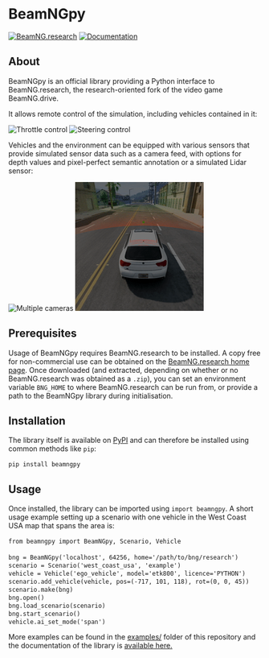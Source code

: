 # BeamNGpy

[![BeamNG.research](https://github.com/BeamNG/BeamNGpy/raw/newreadme/media/beamng.research.png)](https://beamng.gmbh/research/)
[![Documentation](https://github.com/BeamNG/BeamNGpy/raw/newreadme/media/documentation.png)](https://beamngpy.readthedocs.io/en/latest/)

## About

BeamNGpy is an official library providing a Python interface to BeamNG.research, the research-oriented fork of the video game BeamNG.drive.

It allows remote control of the simulation, including vehicles contained in it:

![Throttle control](https://github.com/BeamNG/BeamNGpy/raw/newreadme/media/throttle.gif)
![Steering control](https://github.com/BeamNG/BeamNGpy/raw/newreadme/media/steering.gif)

Vehicles and the environment can be equipped with various sensors that provide simulated sensor data such as a camera feed, with options for depth values and pixel-perfect semantic annotation or a simulated Lidar sensor:

![Multiple cameras](https://github.com/BeamNG/BeamNGpy/raw/newreadme/media/camera.png)
![Lidar](https://github.com/BeamNG/BeamNGpy/raw/newreadme/media/lidar.gif)

## Prerequisites

Usage of BeamNGpy requires BeamNG.research to be installed. A copy free for non-commercial use can be obtained on the [BeamNG.research home page](https://beamng.gmbh/research/). Once downloaded (and extracted, depending on whether or no BeamNG.research was obtained as a `.zip`), you can set an environment variable `BNG_HOME` to where BeamNG.research can be run from, or
provide a path to the BeamNGpy library during initialisation.

## Installation

The library itself is available on [PyPI](https://pypi.org/project/beamngpy/) and can therefore be installed using common methods like `pip`:

    pip install beamngpy

## Usage

Once installed, the library can be imported using `import beamngpy`. A short usage example setting up a scenario with one vehicle in the West Coast USA map that spans the area is:

    from beamngpy import BeamNGpy, Scenario, Vehicle

    bng = BeamNGpy('localhost', 64256, home='/path/to/bng/research')
    scenario = Scenario('west_coast_usa', 'example')
    vehicle = Vehicle('ego_vehicle', model='etk800', licence='PYTHON')
    scenario.add_vehicle(vehicle, pos=(-717, 101, 118), rot=(0, 0, 45))
    scenario.make(bng)
    bng.open()
    bng.load_scenario(scenario)
    bng.start_scenario()
    vehicle.ai_set_mode('span')

More examples can be found in the [examples/](https://github.com/BeamNG/BeamNGpy/tree/master/examples) folder of this repository and the documentation of the library is [available here.](https://beamngpy.readthedocs.io/en/latest/)
